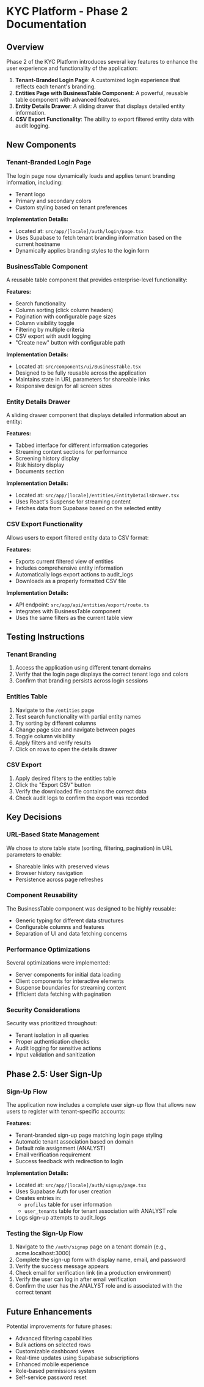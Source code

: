 # KYC Platform - Phase 2 Documentation

## Overview

Phase 2 of the KYC Platform introduces several key features to enhance the user experience and functionality of the application:

1. **Tenant-Branded Login Page**: A customized login experience that reflects each tenant's branding.
2. **Entities Page with BusinessTable Component**: A powerful, reusable table component with advanced features.
3. **Entity Details Drawer**: A sliding drawer that displays detailed entity information.
4. **CSV Export Functionality**: The ability to export filtered entity data with audit logging.

## New Components

### Tenant-Branded Login Page

The login page now dynamically loads and applies tenant branding information, including:
- Tenant logo
- Primary and secondary colors
- Custom styling based on tenant preferences

**Implementation Details:**
- Located at: `src/app/[locale]/auth/login/page.tsx`
- Uses Supabase to fetch tenant branding information based on the current hostname
- Dynamically applies branding styles to the login form

### BusinessTable Component

A reusable table component that provides enterprise-level functionality:

**Features:**
- Search functionality
- Column sorting (click column headers)
- Pagination with configurable page sizes
- Column visibility toggle
- Filtering by multiple criteria
- CSV export with audit logging
- "Create new" button with configurable path

**Implementation Details:**
- Located at: `src/components/ui/BusinessTable.tsx`
- Designed to be fully reusable across the application
- Maintains state in URL parameters for shareable links
- Responsive design for all screen sizes

### Entity Details Drawer

A sliding drawer component that displays detailed information about an entity:

**Features:**
- Tabbed interface for different information categories
- Streaming content sections for performance
- Screening history display
- Risk history display
- Documents section

**Implementation Details:**
- Located at: `src/app/[locale]/entities/EntityDetailsDrawer.tsx`
- Uses React's Suspense for streaming content
- Fetches data from Supabase based on the selected entity

### CSV Export Functionality

Allows users to export filtered entity data to CSV format:

**Features:**
- Exports current filtered view of entities
- Includes comprehensive entity information
- Automatically logs export actions to audit_logs
- Downloads as a properly formatted CSV file

**Implementation Details:**
- API endpoint: `src/app/api/entities/export/route.ts`
- Integrates with BusinessTable component
- Uses the same filters as the current table view

## Testing Instructions

### Tenant Branding

1. Access the application using different tenant domains
2. Verify that the login page displays the correct tenant logo and colors
3. Confirm that branding persists across login sessions

### Entities Table

1. Navigate to the `/entities` page
2. Test search functionality with partial entity names
3. Try sorting by different columns
4. Change page size and navigate between pages
5. Toggle column visibility
6. Apply filters and verify results
7. Click on rows to open the details drawer

### CSV Export

1. Apply desired filters to the entities table
2. Click the "Export CSV" button
3. Verify the downloaded file contains the correct data
4. Check audit logs to confirm the export was recorded

## Key Decisions

### URL-Based State Management

We chose to store table state (sorting, filtering, pagination) in URL parameters to enable:
- Shareable links with preserved views
- Browser history navigation
- Persistence across page refreshes

### Component Reusability

The BusinessTable component was designed to be highly reusable:
- Generic typing for different data structures
- Configurable columns and features
- Separation of UI and data fetching concerns

### Performance Optimizations

Several optimizations were implemented:
- Server components for initial data loading
- Client components for interactive elements
- Suspense boundaries for streaming content
- Efficient data fetching with pagination

### Security Considerations

Security was prioritized throughout:
- Tenant isolation in all queries
- Proper authentication checks
- Audit logging for sensitive actions
- Input validation and sanitization

## Phase 2.5: User Sign-Up

### Sign-Up Flow

The application now includes a complete user sign-up flow that allows new users to register with tenant-specific accounts:

**Features:**
- Tenant-branded sign-up page matching login page styling
- Automatic tenant association based on domain
- Default role assignment (ANALYST)
- Email verification requirement
- Success feedback with redirection to login

**Implementation Details:**
- Located at: `src/app/[locale]/auth/signup/page.tsx`
- Uses Supabase Auth for user creation
- Creates entries in:
  - `profiles` table for user information
  - `user_tenants` table for tenant association with ANALYST role
- Logs sign-up attempts to audit_logs

### Testing the Sign-Up Flow

1. Navigate to the `/auth/signup` page on a tenant domain (e.g., acme.localhost:3000)
2. Complete the sign-up form with display name, email, and password
3. Verify the success message appears
4. Check email for verification link (in a production environment)
5. Verify the user can log in after email verification
6. Confirm the user has the ANALYST role and is associated with the correct tenant

## Future Enhancements

Potential improvements for future phases:
- Advanced filtering capabilities
- Bulk actions on selected rows
- Customizable dashboard views
- Real-time updates using Supabase subscriptions
- Enhanced mobile experience
- Role-based permissions system
- Self-service password reset